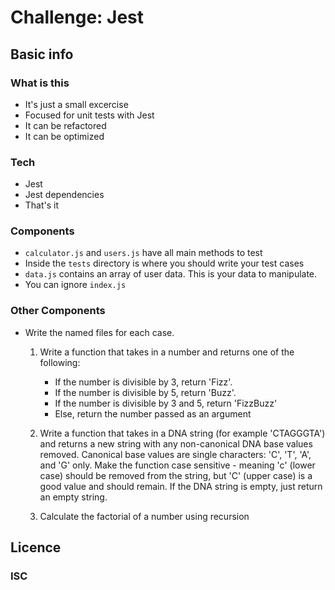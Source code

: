 # Challenge: Jest

## Basic info

### What is this
- It's just a small excercise
- Focused for unit tests with Jest
- It can be refactored
- It can be optimized

### Tech

- Jest
- Jest dependencies
- That's it

### Components
  - ```calculator.js``` and ```users.js``` have all main methods to test
  - Inside  the ```tests``` directory is where you should write your test cases
  - ```data.js``` contains an array of user data. This is your data to manipulate.
  - You can ignore ```index.js```

### Other Components

- Write the named files for each case.
    
    1. Write a function that takes in a number and returns one of the following:
        - If the number is divisible by 3, return 'Fizz'.
        - If the number is divisible by 5, return 'Buzz'.
        - If the number is divisible by 3 and 5, return 'FizzBuzz'
        - Else, return the number passed as an argument

    2. Write a function that takes in a DNA string (for example 'CTAGGGTA') and returns a new string with any non-canonical DNA base values removed. Canonical base values are single characters: 'C', 'T', 'A', and 'G' only. Make the function case sensitive - meaning 'c' (lower case) should be removed from the string, but 'C' (upper case) is a good value and should remain. If the DNA string is empty, just return an empty string.


    3. Calculate the factorial of a number using recursion


## Licence

### ISC
